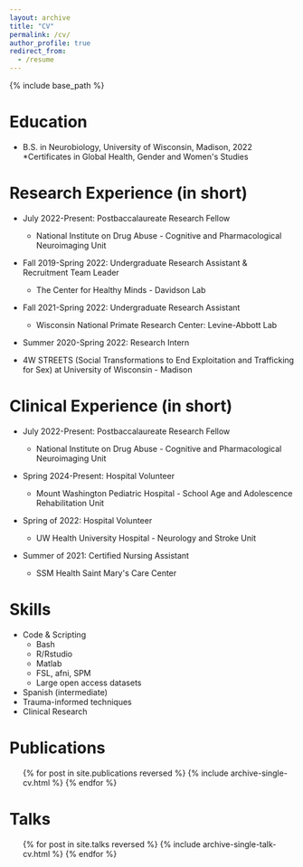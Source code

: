 ```yaml
---
layout: archive
title: "CV"
permalink: /cv/
author_profile: true
redirect_from:
  - /resume
---
```


{% include base_path %}

Education
======
* B.S. in Neurobiology, University of Wisconsin, Madison, 2022
  *Certificates in Global Health, Gender and Women's Studies 

Research Experience (in short)
======
* July 2022-Present: Postbaccalaureate Research Fellow
  * National Institute on Drug Abuse - Cognitive and Pharmacological Neuroimaging Unit

* Fall 2019-Spring 2022: Undergraduate Research Assistant & Recruitment Team Leader
  * The Center for Healthy Minds - Davidson Lab

* Fall 2021-Spring 2022: Undergraduate Research Assistant
  * Wisconsin National Primate Research Center: Levine-Abbott Lab

 * Summer 2020-Spring 2022: Research Intern
  * 4W STREETS (Social Transformations to End Exploitation and Trafficking for Sex) at University of Wisconsin - Madison


Clinical Experience (in short)
======
* July 2022-Present: Postbaccalaureate Research Fellow
  * National Institute on Drug Abuse - Cognitive and Pharmacological Neuroimaging Unit

* Spring 2024-Present: Hospital Volunteer
  * Mount Washington Pediatric Hospital - School Age and Adolescence Rehabilitation Unit

* Spring of 2022: Hospital Volunteer
  * UW Health University Hospital - Neurology and Stroke Unit
 
* Summer of 2021: Certified Nursing Assistant
  * SSM Health Saint Mary's Care Center 

Skills
======
* Code & Scripting
  * Bash
  * R/Rstudio
  * Matlab
  * FSL, afni, SPM
  * Large open access datasets
* Spanish (intermediate)
* Trauma-informed techniques
* Clinical Research

Publications
======
  <ul>{% for post in site.publications reversed %}
    {% include archive-single-cv.html %}
  {% endfor %}</ul>
  
Talks
======
  <ul>{% for post in site.talks reversed %}
    {% include archive-single-talk-cv.html  %}
  {% endfor %}</ul>
  
